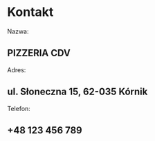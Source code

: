 # Kontakt

Nazwa: 
## PIZZERIA CDV

Adres: 
## ul. Słoneczna 15, 62-035 Kórnik

Telefon:
## +48 123 456 789



